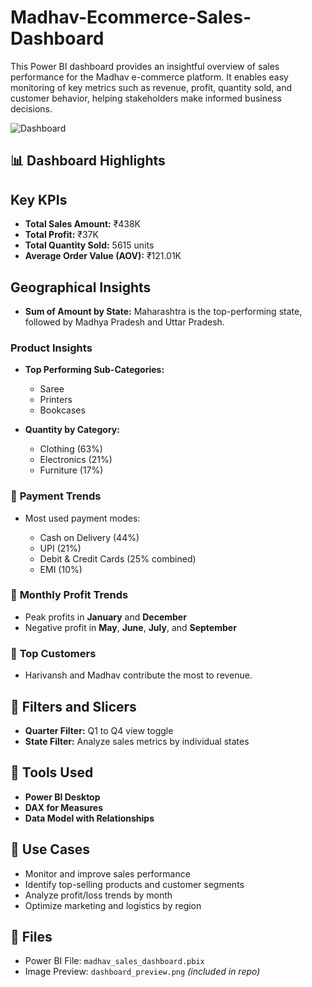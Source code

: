 # Madhav-Ecommerce-Sales-Dashboard
This Power BI dashboard provides an insightful overview of sales performance for the Madhav e-commerce platform. It enables easy monitoring of key metrics such as revenue, profit, quantity sold, and customer behavior, helping stakeholders make informed business decisions.

![Dashboard](https://github.com/user-attachments/assets/6b31d267-81a9-464d-9b4d-641f42e92f87)


## 📊 Dashboard Highlights

## **Key KPIs**

* **Total Sales Amount:** ₹438K
* **Total Profit:** ₹37K
* **Total Quantity Sold:** 5615 units
* **Average Order Value (AOV):** ₹121.01K

## **Geographical Insights**

* **Sum of Amount by State:**
  Maharashtra is the top-performing state, followed by Madhya Pradesh and Uttar Pradesh.

### **Product Insights**

* **Top Performing Sub-Categories:**

  * Saree
  * Printers
  * Bookcases
* **Quantity by Category:**

  * Clothing (63%)
  * Electronics (21%)
  * Furniture (17%)

### 💸 **Payment Trends**

* Most used payment modes:

  * Cash on Delivery (44%)
  * UPI (21%)
  * Debit & Credit Cards (25% combined)
  * EMI (10%)

### 📅 **Monthly Profit Trends**

* Peak profits in **January** and **December**
* Negative profit in **May**, **June**, **July**, and **September**

### 👥 **Top Customers**

* Harivansh and Madhav contribute the most to revenue.


## 🧮 Filters and Slicers

* **Quarter Filter:** Q1 to Q4 view toggle
* **State Filter:** Analyze sales metrics by individual states


## 📂 Tools Used

* **Power BI Desktop**
* **DAX for Measures**
* **Data Model with Relationships**


## 📌 Use Cases

* Monitor and improve sales performance
* Identify top-selling products and customer segments
* Analyze profit/loss trends by month
* Optimize marketing and logistics by region


## 📁 Files

* Power BI File: `madhav_sales_dashboard.pbix`
* Image Preview: `dashboard_preview.png` *(included in repo)*
